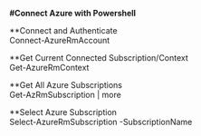 **#Connect Azure with Powershell**

**Connect and Authenticate\
Connect-AzureRmAccount

**Get Current Connected Subscription/Context\
Get-AzureRmContext

**Get All Azure Subscriptions\
Get-AzRmSubscription | more

**Select Azure Subscription\
Select-AzureRmSubscription -SubscriptionName <Insert Subscription Name>
